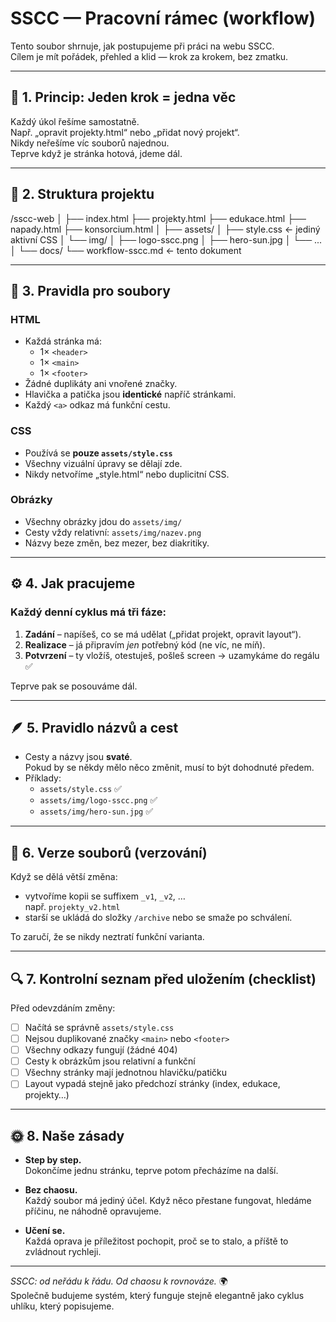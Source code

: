 # SSCC — Pracovní rámec (workflow)

Tento soubor shrnuje, jak postupujeme při práci na webu SSCC.  
Cílem je mít pořádek, přehled a klid — krok za krokem, bez zmatku.

---

## 🧭 1. Princip: Jeden krok = jedna věc
Každý úkol řešíme samostatně.  
Např. „opravit projekty.html“ nebo „přidat nový projekt“.  
Nikdy neřešíme víc souborů najednou.  
Teprve když je stránka hotová, jdeme dál.

---

## 📂 2. Struktura projektu

/sscc-web
│
├── index.html
├── projekty.html
├── edukace.html
├── napady.html
├── konsorcium.html
│
├── assets/
│ ├── style.css ← jediný aktivní CSS
│ └── img/
│ ├── logo-sscc.png
│ ├── hero-sun.jpg
│ └── ...
│
└── docs/
└── workflow-sscc.md ← tento dokument


---

## 🎨 3. Pravidla pro soubory

### HTML
- Každá stránka má:
  - 1× `<header>`  
  - 1× `<main>`  
  - 1× `<footer>`
- Žádné duplikáty ani vnořené značky.
- Hlavička a patička jsou **identické** napříč stránkami.
- Každý `<a>` odkaz má funkční cestu.

### CSS
- Používá se **pouze `assets/style.css`**
- Všechny vizuální úpravy se dělají zde.
- Nikdy netvoříme „style.html“ nebo duplicitní CSS.

### Obrázky
- Všechny obrázky jdou do `assets/img/`
- Cesty vždy relativní: `assets/img/nazev.png`
- Názvy beze změn, bez mezer, bez diakritiky.

---

## ⚙️ 4. Jak pracujeme

### Každý denní cyklus má tři fáze:
1. **Zadání** – napíšeš, co se má udělat („přidat projekt, opravit layout“).
2. **Realizace** – já připravím *jen* potřebný kód (ne víc, ne míň).
3. **Potvrzení** – ty vložíš, otestuješ, pošleš screen → uzamykáme do regálu ✅

Teprve pak se posouváme dál.

---

## 🪶 5. Pravidlo názvů a cest

- Cesty a názvy jsou **svaté**.  
  Pokud by se někdy mělo něco změnit, musí to být dohodnuté předem.
- Příklady:
  - `assets/style.css` ✅  
  - `assets/img/logo-sscc.png` ✅  
  - `assets/img/hero-sun.jpg` ✅  

---

## 🧱 6. Verze souborů (verzování)

Když se dělá větší změna:
- vytvoříme kopii se suffixem `_v1`, `_v2`, …  
  např. `projekty_v2.html`
- starší se ukládá do složky `/archive` nebo se smaže po schválení.

To zaručí, že se nikdy neztratí funkční varianta.

---

## 🔍 7. Kontrolní seznam před uložením (checklist)

Před odevzdáním změny:
- [ ] Načítá se správně `assets/style.css`
- [ ] Nejsou duplikované značky `<main>` nebo `<footer>`
- [ ] Všechny odkazy fungují (žádné 404)
- [ ] Cesty k obrázkům jsou relativní a funkční
- [ ] Všechny stránky mají jednotnou hlavičku/patičku
- [ ] Layout vypadá stejně jako předchozí stránky (index, edukace, projekty…)

---

## 🌞 8. Naše zásady

- **Step by step.**  
  Dokončíme jednu stránku, teprve potom přecházíme na další.

- **Bez chaosu.**  
  Každý soubor má jediný účel. Když něco přestane fungovat, hledáme příčinu, ne náhodně opravujeme.

- **Učení se.**  
  Každá oprava je příležitost pochopit, proč se to stalo, a příště to zvládnout rychleji.

---

*SSCC: od neřádu k řádu. Od chaosu k rovnováze.* 🌍  
Společně budujeme systém, který funguje stejně elegantně jako cyklus uhlíku, který popisujeme.
